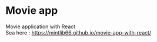 # Movie app

Movie application with React  
Sea here : https://mintlib66.github.io/movie-app-with-react/
